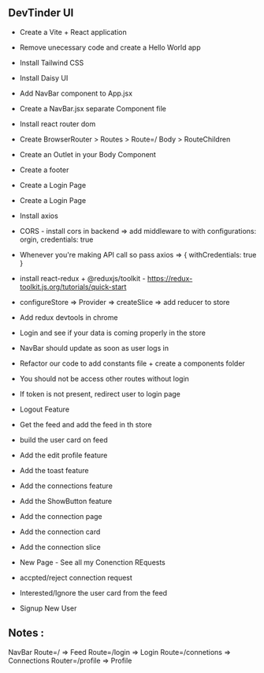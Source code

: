 ## DevTinder UI

- Create a Vite + React application
- Remove unecessary code and create a Hello World app

- Install Tailwind CSS
- Install Daisy UI
- Add NavBar component to App.jsx

- Create a NavBar.jsx separate Component file
- Install react router dom
- Create BrowserRouter > Routes > Route=/ Body > RouteChildren
- Create an Outlet in your Body Component
- Create a footer
- Create a Login Page

- Create a Login Page
- Install axios
- CORS - install cors in backend => add middleware to with configurations: orgin, credentials: true
- Whenever you're making API call so pass axios => { withCredentials: true }

- install react-redux + @reduxjs/toolkit - https://redux-toolkit.js.org/tutorials/quick-start
- configureStore => Provider => createSlice => add reducer to store
- Add redux devtools in chrome
- Login and see if your data is coming properly in the store
- NavBar should update as soon as user logs in
- Refactor our code to add constants file + create a components folder

- You should not be access other routes without login
- If token is not present, redirect user to login page

- Logout Feature

- Get the feed and add the feed in th store
- build the user card on feed

- Add the edit profile feature
- Add the toast feature
- Add the connections feature
- Add the ShowButton feature

- Add the connection page
- Add the connection card
- Add the connection slice

- New Page - See all my Conenction REquests
- accpted/reject connection request
- Interested/Ignore the user card from the feed

- Signup New User

## Notes :

NavBar
Route=/ => Feed
Route=/login => Login
Route=/connetions => Connections
Router=/profile => Profile
